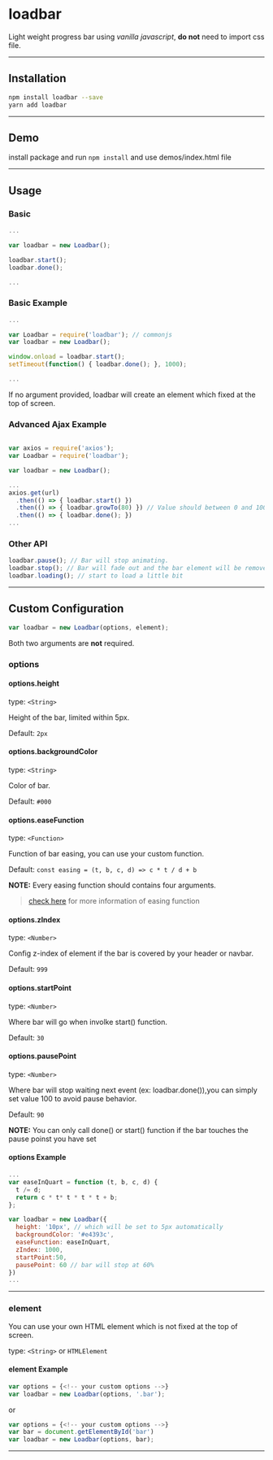 # loadbar

Light weight progress bar using *vanilla javascript*, **do not** need to import css file.

---

## Installation

```bash
npm install loadbar --save
yarn add loadbar
```

---

## Demo

install package and run `npm install` and use demos/index.html file

---

## Usage

### Basic

```javascript
...

var loadbar = new Loadbar();

loadbar.start();
loadbar.done();

...
```

### Basic Example

```javascript
...

var Loadbar = require('loadbar'); // commonjs
var loadbar = new Loadbar();

window.onload = loadbar.start();
setTimeout(function() { loadbar.done(); }, 1000);

...
```

If no argument provided, loadbar will create an element which fixed at the top of screen.

### Advanced Ajax Example

```javascript

var axios = require('axios');
var Loadbar = require('loadbar');

var loadbar = new Loadbar();

...
axios.get(url)
  .then(() => { loadbar.start() })
  .then(() => { loadbar.growTo(80) }) // Value should between 0 and 100.
  .then(() => { loadbar.done(); })
...
```

### Other API

```javascript
loadbar.pause(); // Bar will stop animating.
loadbar.stop(); // Bar will fade out and the bar element will be removed from parent(call loadbar.destroy())
loadbar.loading(); // start to load a little bit
```

---

## Custom Configuration

```javascript
var loadbar = new Loadbar(options, element);
```

Both two arguments are **not** required.

### options

#### options.height

  type: `<String>`

  Height of the bar, limited within 5px.

  Default: `2px`

#### options.backgroundColor

  type: `<String>`

  Color of bar.

  Default: `#000`

#### options.easeFunction

  type: `<Function>`

  Function of bar easing, you can use your custom function.

  Default: `const easing = (t, b, c, d) => c * t / d + b`

  **NOTE:** Every easing function should contains four arguments.
  > [check here](http://gizma.com/easing/) for more information of easing function

#### options.zIndex

  type: `<Number>`

  Config z-index of element if the bar is covered by your header or navbar.

  Default: `999`

#### options.startPoint

  type: `<Number>`

  Where bar will go when involke start() function.

  Default: `30`

#### options.pausePoint

  type: `<Number>`

  Where bar will stop waiting next event (ex: loadbar.done()),you can simply set value 100 to avoid pause behavior.

  Default: `90`

  **NOTE:** You can only call done() or start() function if the bar touches the pause poinst you have set

#### options Example

  ```javascript
  ...
  var easeInQuart = function (t, b, c, d) {
    t /= d;
    return c * t* t * t * t + b;
  };

  var loadbar = new Loadbar({
    height: '10px', // which will be set to 5px automatically
    backgroundColor: '#e4393c',
    easeFunction: easeInQuart,
    zIndex: 1000,
    startPoint:50,
    pausePoint: 60 // bar will stop at 60%
  })
  ...
  ```

---

### element

You can use your own HTML element which is not fixed at the top of screen.

type: `<String>` or `HTMLElement`

#### element Example

  ```javascript
  var options = {<!-- your custom options -->}
  var loadbar = new Loadbar(options, '.bar');
  ```
  or
  ```javascript
  var options = {<!-- your custom options -->}
  var bar = document.getElementById('bar')
  var loadbar = new Loadbar(options, bar);
  ```

---
